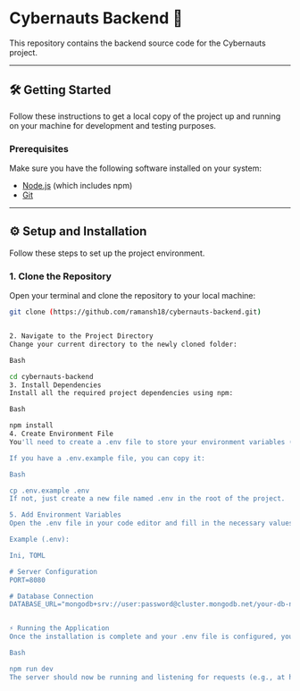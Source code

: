 # Cybernauts Backend 🚀

This repository contains the backend source code for the Cybernauts project.

---

## 🛠️ Getting Started

Follow these instructions to get a local copy of the project up and running on your machine for development and testing purposes.

### Prerequisites

Make sure you have the following software installed on your system:
* [Node.js](https://nodejs.org/) (which includes npm)
* [Git](https://git-scm.com/)

---

## ⚙️ Setup and Installation

Follow these steps to set up the project environment.

### 1. Clone the Repository
Open your terminal and clone the repository to your local machine:

```bash
git clone (https://github.com/ramansh18/cybernauts-backend.git)


2. Navigate to the Project Directory
Change your current directory to the newly cloned folder:

Bash

cd cybernauts-backend
3. Install Dependencies
Install all the required project dependencies using npm:

Bash

npm install
4. Create Environment File
You'll need to create a .env file to store your environment variables (like database credentials, API keys, etc.).

If you have a .env.example file, you can copy it:

Bash

cp .env.example .env
If not, just create a new file named .env in the root of the project.

5. Add Environment Variables
Open the .env file in your code editor and fill in the necessary values.

Example (.env):

Ini, TOML

# Server Configuration
PORT=8080

# Database Connection
DATABASE_URL="mongodb+srv://user:password@cluster.mongodb.net/your-db-name"


⚡ Running the Application
Once the installation is complete and your .env file is configured, you can start the development server:

Bash

npm run dev
The server should now be running and listening for requests (e.g., at http://localhost:8080).
